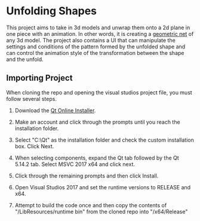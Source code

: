 # Unfolding Shapes

This project aims to take in 3d models and unwrap them onto a 2d plane in one piece with an animation. In other words, it is creating a [geometric net](https://www.onlinemathlearning.com/image-files/nets-of-solids.png) of any 3d model. The project also contains a UI that can manipulate the settings and conditions of the pattern formed by the unfolded shape and can control the animation style of the transformation between the shape and the unfold.

## Importing Project

When cloning the repo and opening the visual studios project file, you must follow several steps.

1. Download the [Qt Online Installer](https://www.qt.io/download-qt-installer). 

2. Make an account and click through the prompts until you reach the installation folder.

3. Select "C:\Qt" as the installation folder and check the custom installation box. Click Next.

4. When selecting components, expand the Qt tab followed by the Qt 5.14.2 tab. Select MSVC 2017 x64 and click next.

5. Click through the remaining prompts and then click Install.

6. Open Visual Studios 2017 and set the runtime versions to RELEASE and x64.

7. Attempt to build the code once and then copy the contents of "/LibResources/runtime bin" from the cloned repo into "/x64/Release"